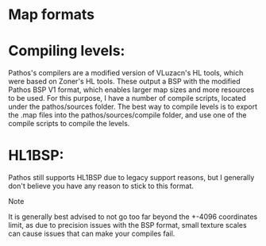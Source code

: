 # Map formats

# Compiling levels:
Pathos's compilers are a modified version of VLuzacn's HL tools, which were based on
Zoner's HL tools. These output a BSP with the modified Pathos BSP V1 format, which
enables larger map sizes and more resources to be used. For this purpose, I have
a number of compile scripts, located under the pathos/sources folder. The best way 
to compile levels is to export the .map files into the pathos/sources/compile folder, 
and use one of the compile scripts to compile the levels.
 
# HL1BSP:
Pathos still supports HL1BSP due to legacy support reasons, but I generally don't
believe you have any reason to stick to this format.

> [!NOTE]
> It is generally best advised to not go too far beyond the +-4096 coordinates limit, as
> due to precision issues with the BSP format, small texture scales can cause issues that
> can make your compiles fail.